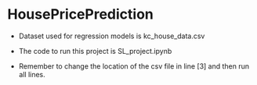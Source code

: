 # HousePricePrediction

- Dataset used for regression models is kc_house_data.csv

- The code to run this project is SL_project.ipynb

- Remember to change the location of the csv file in line [3] and then run all lines. 
